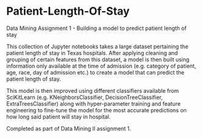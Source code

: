 # Patient-Length-Of-Stay
Data Mining Assignment 1 - Building a model to predict patient length of stay

This collection of Jupyter notebooks takes a large dataset pertaining the patient length of stay in Texas hospitals. After applying cleaning
and grouping of certain features from this dataset, a model is then built using information only available at the time of admission
(e.g. category of patient, age, race, day of admission etc.) to create a model that can predict the patient length of stay. 

This model is then improved using different classifiers available from SciKitLearn (e.g. KNeighborsClassifier, DecisionTreeClassifier, ExtraTreesClassifier) along with
hyper-parameter training and feature engineering to fine-tune the model for the most accurate predictions on how long said patient will stay in hospital.

Completed as part of Data Mining II assignment 1. 
